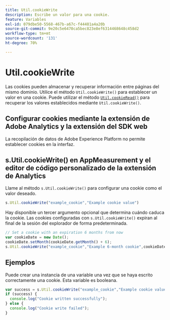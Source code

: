 ```yaml
---
title: Util.cookieWrite
description: Escribe un valor para una cookie.
feature: Variables
exl-id: 079dbe50-5568-467b-a67c-f44481a4a20b
source-git-commit: 9e20c5e6470ca5bec823e8ef6314468648c458d2
workflow-type: tm+mt
source-wordcount: '131'
ht-degree: 70%

---
```


# Util.cookieWrite

Las cookies pueden almacenar y recuperar información entre páginas del mismo dominio. Utilice el método `Util.cookieWrite()` para establecer un valor en una cookie. Puede utilizar el método [`Util.cookieRead()`](util-cookieread.md) para recuperar los valores establecidos mediante `Util.cookieWrite()`.

## Configurar cookies mediante la extensión de Adobe Analytics y la extensión del SDK web

La recopilación de datos de Adobe Experience Platform no permite establecer cookies en la interfaz.

## s.Util.cookieWrite() en AppMeasurement y el editor de código personalizado de la extensión de Analytics

Llame al método `s.Util.cookieWrite()` para configurar una cookie como el valor deseado.

```js
s.Util.cookieWrite("example_cookie","Example cookie value")
```

Hay disponible un tercer argumento opcional que determina cuándo caduca la cookie. Las cookies configuradas con `s.Util.cookieWrite()` expiran al final de la sesión del explorador de forma predeterminada.

```js
// Set a cookie with an expiration 6 months from now
var cookieDate = new Date();
cookieDate.setMonth(cookieDate.getMonth() + 6);
s.Util.cookieWrite("example_cookie","Example 6-month cookie",cookieDate);
```

## Ejemplos

Puede crear una instancia de una variable una vez que se haya escrito correctamente una cookie. Esta variable es booleana.

```js
var success = s.Util.cookieWrite("example_cookie","Example cookie value");
if (success) {
  console.log("Cookie written successfully");
} else {
  console.log("Cookie write failed");
}
```
